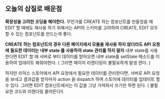 ## 오늘의  삽질로 배운점

**확장성을 고려한 코딩을 해야한다.** 무언가를 CREATE 하는 컴포넌트를 만들었을 때 EDIT 할 때에도 재사용 하기 위해서는 API의 스키마를 고려하여 CREATE, EDIT 모두 할 수 있는 컴포넌트를 만드는게 좋다.

**CREATE 하는 컴포넌트의 경우 다른 페이지에서 모듈을 재사용 하지 않더라도 API 요청에 필요한 데이터는 내부 state 를 사용하여 state 관리를 하지 말자** 내부 state를 사용한다면 EDIT 할 때 서버로 부터 데이터를 받아오면 내부 state를 setState 메소드를 이용하여 업데이트 해줘야한다. ( 그러면 페이지 리렌더링이 불필요하게 발생 한다. )  

하지만 리덕스 스토어에서 API 요청에서 필요한 데이터를 관리한다면,  서버로 API 요청을 보내고 결과값을 받자마자 action 을 dispatch  하여 스토어에 데이터를 업데이트 할 수 있다. 그러면 EDIT 컴포넌트에서는 이 값을 그냥 가져와서 쓰기만 하면 된다. ( 불필요한 코드와 리렌더링 줄어든다!)

